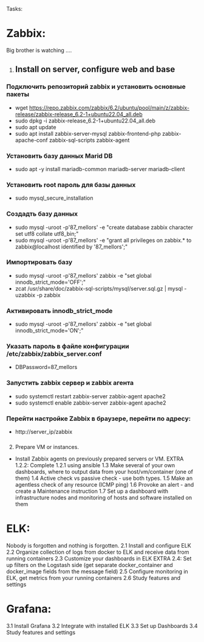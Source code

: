 Tasks:
# Zabbix:
Big brother is watching  ....
1. ## Install on server, configure web and base  
### Подключить репозиторий zabbix и установить основные пакеты
- wget https://repo.zabbix.com/zabbix/6.2/ubuntu/pool/main/z/zabbix-release/zabbix-release_6.2-1+ubuntu22.04_all.deb
- sudo dpkg -i zabbix-release_6.2-1+ubuntu22.04_all.deb
- sudo apt update
- sudo apt install zabbix-server-mysql zabbix-frontend-php zabbix-apache-conf zabbix-sql-scripts zabbix-agent  
### Установить базу данных Marid DB
- sudo apt -y install mariadb-common mariadb-server mariadb-client  
### Установить root пароль для базы данных
- sudo mysql_secure_installation
### Создадть базу данных
- sudo mysql -uroot -p'87_mellors' -e "create database zabbix character set utf8 collate utf8_bin;"
- sudo mysql -uroot -p'87_mellors' -e "grant all privileges on zabbix.* to zabbix@localhost identified by '87_mellors';"  
### Импортировать базу
- sudo mysql -uroot -p'87_mellors' zabbix -e "set global innodb_strict_mode='OFF';"
- zcat /usr/share/doc/zabbix-sql-scripts/mysql/server.sql.gz | mysql -uzabbix -p zabbix  
### Активировать innodb_strict_mode
- sudo mysql -uroot -p'87_mellors' zabbix -e "set global innodb_strict_mode='ON';"  
### Указать пароль в файле конфигурации /etc/zabbix/zabbix_server.conf
- DBPassword=87_mellors  
### Запустить zabbix сервер и zabbix агента
- sudo systemctl restart zabbix-server zabbix-agent apache2
- sudo systemctl enable zabbix-server zabbix-agent apache2  
### Перейти настройке Zabbix в браузере, перейти по адресу:
- http://server_ip/zabbix
###
2. Prepare VM or instances. 
- Install Zabbix agents on previously prepared servers or VM.
EXTRA 1.2.2: Complete 1.2.1 using ansible
1.3 Make several of your own dashboards, where to output data from your host/vm/container (one of them)
1.4 Active check vs passive check - use both types.
1.5 Make an agentless check of any resource (ICMP ping)
1.6 Provoke an alert - and create a Maintenance instruction
1.7 Set up a dashboard with infrastructure nodes and monitoring of hosts and software installed on them


# ELK:
Nobody is forgotten and nothing is forgotten.
2.1 Install and configure ELK
2.2 Organize collection of logs from docker to ELK and receive data from running containers
2.3 Customize your dashboards in ELK
EXTRA 2.4: Set up filters on the Logstash side (get separate docker_container and docker_image fields from the message field)
2.5 Configure monitoring in ELK, get metrics from your running containers
2.6 Study features and settings

# Grafana:
3.1 Install Grafana
3.2 Integrate with installed ELK
3.3 Set up Dashboards
3.4 Study features and settings
